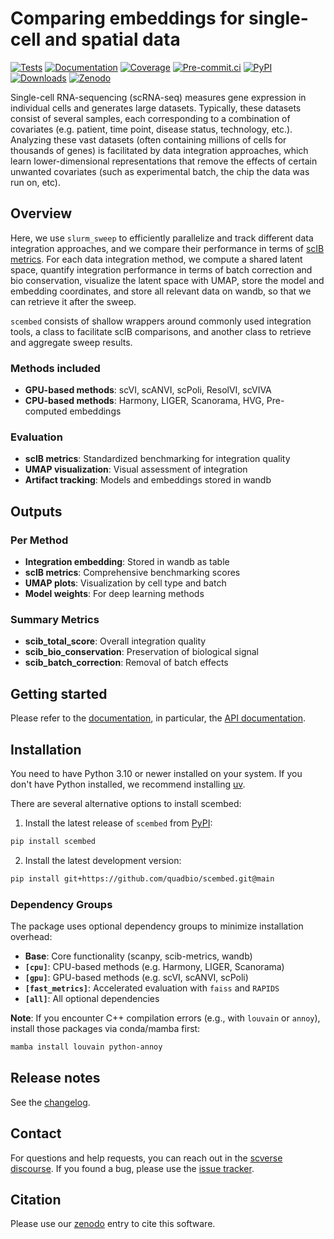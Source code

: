 # Comparing embeddings for single-cell and spatial data

[![Tests][badge-tests]][tests]
[![Documentation][badge-docs]][documentation]
[![Coverage][badge-coverage]][coverage]
[![Pre-commit.ci][badge-pre-commit]][pre-commit]
[![PyPI][badge-pypi]][pypi]
[![Downloads][badge-downloads]][downloads]
[![Zenodo][badge-zenodo]][zenodo]


[badge-tests]: https://img.shields.io/github/actions/workflow/status/quadbio/scembed/test.yaml?branch=main
[badge-docs]: https://img.shields.io/readthedocs/scembed
[badge-coverage]: https://codecov.io/gh/quadbio/scembed/branch/main/graph/badge.svg
[badge-pre-commit]: https://results.pre-commit.ci/badge/github/quadbio/scembed/main.svg
[badge-pypi]: https://img.shields.io/pypi/v/scembed.svg
[badge-downloads]: https://static.pepy.tech/badge/scembed
[badge-zenodo]: https://zenodo.org/badge/1046168919.svg


Single-cell RNA-sequencing (scRNA-seq) measures gene expression in individual cells and generates large datasets. Typically, these datasets consist of several samples, each corresponding to a combination of covariates (e.g. patient, time point, disease status, technology, etc.). Analyzing these vast datasets (often containing millions of cells for thousands of genes) is facilitated by data integration approaches, which learn lower-dimensional representations that remove the effects of certain unwanted covariates (such as experimental batch, the chip the data was run on, etc).

## Overview
Here, we use `slurm_sweep` to efficiently parallelize and track different data integration approaches, and we compare their performance in terms of [scIB metrics](https://scib-metrics.readthedocs.io/en/stable/). For each data integration method, we compute a shared latent space, quantify integration performance in terms of batch correction and bio conservation, visualize the latent space with UMAP, store the model and embedding coordinates, and store all relevant data on wandb, so that we can retrieve it after the sweep.

`scembed` consists of shallow wrappers around commonly used integration tools, a class to facilitate scIB comparisons, and another class to retrieve and aggregate sweep results.

### Methods included
- **GPU-based methods**: scVI, scANVI, scPoli, ResolVI, scVIVA
- **CPU-based methods**: Harmony, LIGER, Scanorama, HVG, Pre-computed embeddings

### Evaluation
- **scIB metrics**: Standardized benchmarking for integration quality
- **UMAP visualization**: Visual assessment of integration
- **Artifact tracking**: Models and embeddings stored in wandb

## Outputs

### Per Method
- **Integration embedding**: Stored in wandb as table
- **scIB metrics**: Comprehensive benchmarking scores
- **UMAP plots**: Visualization by cell type and batch
- **Model weights**: For deep learning methods

### Summary Metrics
- **scib_total_score**: Overall integration quality
- **scib_bio_conservation**: Preservation of biological signal
- **scib_batch_correction**: Removal of batch effects

## Getting started

Please refer to the [documentation][],
in particular, the [API documentation][].

## Installation

You need to have Python 3.10 or newer installed on your system.
If you don't have Python installed, we recommend installing [uv][].

There are several alternative options to install scembed:

1. Install the latest release of `scembed` from [PyPI][]:

```bash
pip install scembed
```

2. Install the latest development version:

```bash
pip install git+https://github.com/quadbio/scembed.git@main
```

### Dependency Groups

The package uses optional dependency groups to minimize installation overhead:

- **Base**: Core functionality (scanpy, scib-metrics, wandb)
- **`[cpu]`**: CPU-based methods (e.g. Harmony, LIGER, Scanorama)
- **`[gpu]`**: GPU-based methods (e.g. scVI, scANVI, scPoli)
- **`[fast_metrics]`**: Accelerated evaluation with `faiss` and `RAPIDS`
- **`[all]`**: All optional dependencies

**Note**: If you encounter C++ compilation errors (e.g., with `louvain` or `annoy`), install those packages via conda/mamba first:
```bash
mamba install louvain python-annoy
```

## Release notes

See the [changelog][].

## Contact

For questions and help requests, you can reach out in the [scverse discourse][].
If you found a bug, please use the [issue tracker][].

## Citation

Please use our [zenodo][] entry to cite this software.

[uv]: https://github.com/astral-sh/uv
[scverse discourse]: https://discourse.scverse.org/
[issue tracker]: https://github.com/quadbio/scembed/issues
[tests]: https://github.com/quadbio/scembed/actions/workflows/test.yaml
[documentation]: https://scembed.readthedocs.io
[changelog]: https://scembed.readthedocs.io/en/latest/changelog.html
[api documentation]: https://scembed.readthedocs.io/en/latest/api.html
[pypi]: https://pypi.org/project/scembed

[coverage]: https://codecov.io/gh/quadbio/scembed
[pre-commit]: https://results.pre-commit.ci/latest/github/quadbio/scembed/main
[downloads]: https://pepy.tech/project/scembed
[zenodo]: https://doi.org/10.5281/zenodo.16982001
